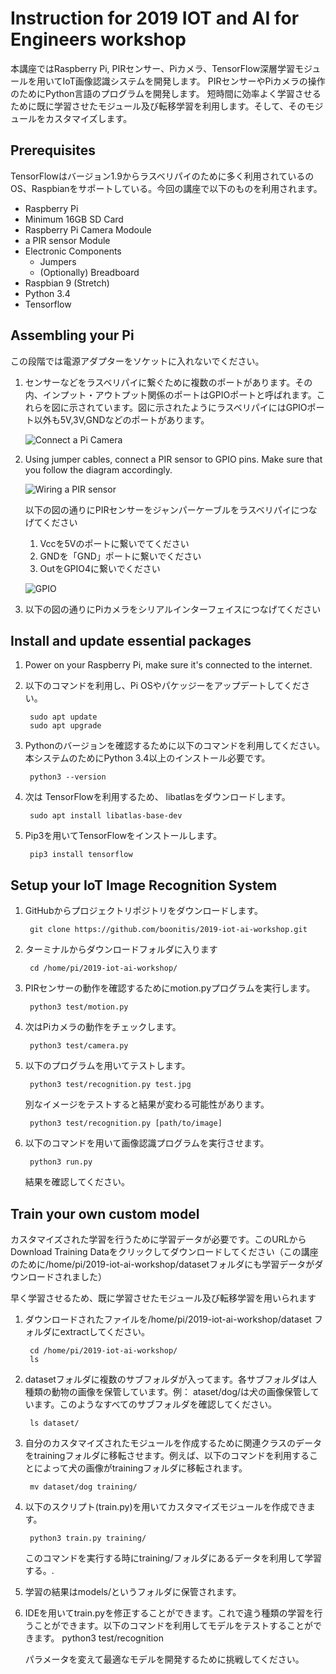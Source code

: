 # Instruction for 2019 IOT and AI for Engineers workshop

本講座ではRaspberry Pi, PIRセンサー、Piカメラ、TensorFlow深層学習モジュールを用いてIoT画像認識システムを開発します。
PIRセンサーやPiカメラの操作のためにPython言語のプログラムを開発します。
短時間に効率よく学習させるために既に学習させたモジュール及び転移学習を利用します。そして、そのモジュールをカスタマイズします。

## Prerequisites

TensorFlowはバージョン1.9からラスベリパイのために多く利用されているのOS、Raspbianをサポートしている。今回の講座で以下のものを利用されます。

* Raspberry Pi
* Minimum 16GB SD Card
* Raspberry Pi Camera Modoule
* a PIR sensor Module
* Electronic Components
  * Jumpers
  * (Optionally) Breadboard
* Raspbian 9 (Stretch)
* Python 3.4 
* Tensorflow

## Assembling your Pi

この段階では電源アダプターをソケットに入れないでください。

1. センサーなどをラスベリパイに繋ぐために複数のポートがあります。その内、インプット・アウトプット関係のポートはGPIOポートと呼ばれます。これらを図に示されています。図に示されたようにラスベリパイにはGPIOポート以外も5V,3V,GNDなどのポートがあります。

    ![Connect a Pi Camera](https://projects-static.raspberrypi.org/projects/getting-started-with-picamera/e76b8fa9dd33f22cb9fb38908f3c01348e245447/en/images/connect-camera.jpg)

2. Using jumper cables, connect a PIR sensor to GPIO pins. Make sure that you follow the diagram accordingly. 

    ![Wiring a PIR sensor](https://projects-static.raspberrypi.org/projects/physical-computing-with-scratch/702273e5f1211f7041b6d1dc3939944cf0b99409/en/images/pir_wiring.png)

    以下の図の通りにPIRセンサーをジャンパーケーブルをラスベリパイにつなげてください

    1. Vccを5Vのポートに繋いでてください
    2. GNDを「GND」ポートに繋いでください
    3. OutをGPIO4に繋いでください
    
    ![GPIO](https://www.eletimes.com/wp-content/uploads/2017/03/Fig-9.jpg)

3. 以下の図の通りにPiカメラをシリアルインターフェイスにつなげてください

## Install and update essential packages

1. Power on your Raspberry Pi, make sure it's connected to the internet.
   
2. 以下のコマンドを利用し、Pi OSやパケッジーをアップデートしてください。

        sudo apt update
        sudo apt upgrade

3. Pythonのバージョンを確認するために以下のコマンドを利用してください。本システムのためにPython 3.4以上のインストール必要です。

        python3 --version

4. 次は TensorFlowを利用するため、 libatlasをダウンロードします。

        sudo apt install libatlas-base-dev

5. Pip3を用いてTensorFlowをインストールします。

        pip3 install tensorflow

## Setup your IoT Image Recognition System

1. GitHubからプロジェクトリポジトリをダウンロードします。

        git clone https://github.com/boonitis/2019-iot-ai-workshop.git

2. ターミナルからダウンロードフォルダに入ります

        cd /home/pi/2019-iot-ai-workshop/

3. PIRセンサーの動作を確認するためにmotion.pyプログラムを実行します。

        python3 test/motion.py

4. 次はPiカメラの動作をチェックします。

        python3 test/camera.py

5. 以下のプログラムを用いてテストします。

        python3 test/recognition.py test.jpg

   別なイメージをテストすると結果が変わる可能性があります。

        python3 test/recognition.py [path/to/image]

6. 以下のコマンドを用いて画像認識プログラムを実行させます。

        python3 run.py
    
    結果を確認してください。

## Train your own custom model

カスタマイズされた学習を行うために学習データが必要です。このURLからDownload Training Dataをクリックしてダウンロードしてください（この講座のために/home/pi/2019-iot-ai-workshop/datasetフォルダにも学習データがダウンロードされました）

早く学習させるため、既に学習させたモジュール及び転移学習を用いられます

1. ダウンロードされたファイルを/home/pi/2019-iot-ai-workshop/dataset フォルダにextractしてください。

        cd /home/pi/2019-iot-ai-workshop/
        ls
   
2. datasetフォルダに複数のサブフォルダが入ってます。各サブフォルダは人種類の動物の画像を保管しています。例： ataset/dog/は犬の画像保管しています。このようなすべてのサブフォルダを確認してください。

        ls dataset/

3. 自分のカスタマイズされたモジュールを作成するために関連クラスのデータをtrainingフォルダに移転させます。例えば、以下のコマンドを利用することによって犬の画像がtrainingフォルダに移転されます。

        mv dataset/dog training/

4. 以下のスクリプト(train.py)を用いてカスタマイズモジュールを作成できます。

        python3 train.py training/

    このコマンドを実行する時にtraining/フォルダにあるデータを利用して学習する。.

5. 学習の結果はmodels/というフォルダに保管されます。

6. IDEを用いてtrain.pyを修正することができます。これで違う種類の学習を行うことができます。以下のコマンドを利用してモデルをテストすることができます。
        python3 test/recognition

    パラメータを変えて最適なモデルを開発するために挑戦してください。
